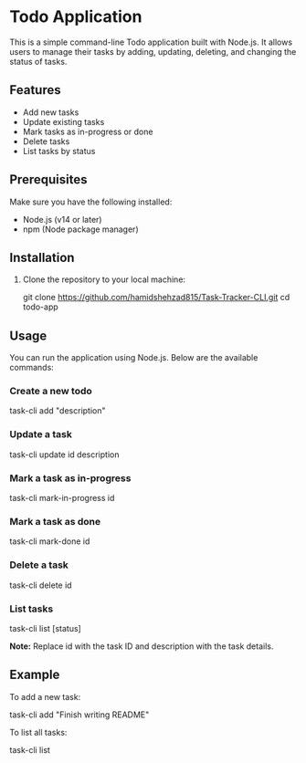 # Todo Application

This is a simple command-line Todo application built with Node.js. It allows users to manage their tasks by adding, updating, deleting, and changing the status of tasks.

## Features

- Add new tasks
- Update existing tasks
- Mark tasks as in-progress or done
- Delete tasks
- List tasks by status

## Prerequisites

Make sure you have the following installed:

- Node.js (v14 or later)
- npm (Node package manager)

## Installation

1. Clone the repository to your local machine:

   git clone https://github.com/hamidshehzad815/Task-Tracker-CLI.git
   cd todo-app

## Usage

You can run the application using Node.js. Below are the available commands:

### Create a new todo

task-cli add "description"

### Update a task

task-cli update id description

### Mark a task as in-progress

task-cli mark-in-progress id

### Mark a task as done

task-cli mark-done id

### Delete a task

task-cli delete id

### List tasks

task-cli list [status]

**Note:** Replace id with the task ID and description with the task details.

## Example

To add a new task:

task-cli add "Finish writing README"

To list all tasks:

task-cli list

